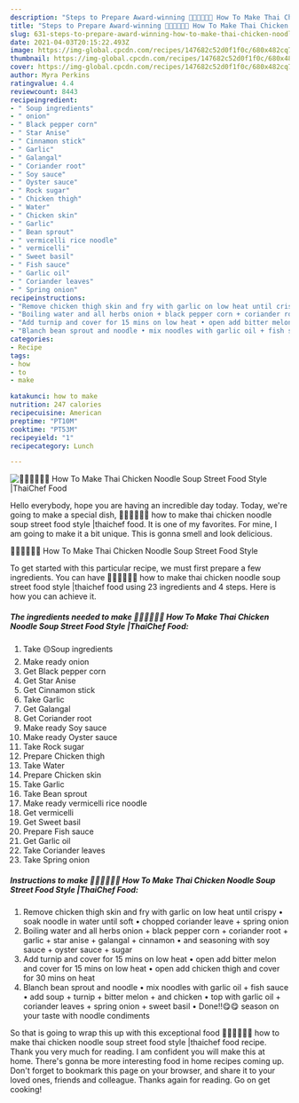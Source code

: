 ```yaml
---
description: "Steps to Prepare Award-winning 🧑🏽‍🍳🧑🏼‍🍳 How To Make Thai Chicken Noodle Soup Street Food Style |ThaiChef Food"
title: "Steps to Prepare Award-winning 🧑🏽‍🍳🧑🏼‍🍳 How To Make Thai Chicken Noodle Soup Street Food Style |ThaiChef Food"
slug: 631-steps-to-prepare-award-winning-how-to-make-thai-chicken-noodle-soup-street-food-style-thaichef-food
date: 2021-04-03T20:15:22.493Z
image: https://img-global.cpcdn.com/recipes/147682c52d0f1f0c/680x482cq70/how-to-make-thai-chicken-noodle-soup-street-food-style-thaichef-food-recipe-main-photo.jpg
thumbnail: https://img-global.cpcdn.com/recipes/147682c52d0f1f0c/680x482cq70/how-to-make-thai-chicken-noodle-soup-street-food-style-thaichef-food-recipe-main-photo.jpg
cover: https://img-global.cpcdn.com/recipes/147682c52d0f1f0c/680x482cq70/how-to-make-thai-chicken-noodle-soup-street-food-style-thaichef-food-recipe-main-photo.jpg
author: Myra Perkins
ratingvalue: 4.4
reviewcount: 8443
recipeingredient:
- " Soup ingredients"
- " onion"
- " Black pepper corn"
- " Star Anise"
- " Cinnamon stick"
- " Garlic"
- " Galangal"
- " Coriander root"
- " Soy sauce"
- " Oyster sauce"
- " Rock sugar"
- " Chicken thigh"
- " Water"
- " Chicken skin"
- " Garlic"
- " Bean sprout"
- " vermicelli rice noodle"
- " vermicelli"
- " Sweet basil"
- " Fish sauce"
- " Garlic oil"
- " Coriander leaves"
- " Spring onion"
recipeinstructions:
- "Remove chicken thigh skin and fry with garlic on low heat until crispy • soak noodle in water until soft • chopped coriander leave + spring onion"
- "Boiling water and all herbs onion + black pepper corn + coriander root + garlic + star anise + galangal + cinnamon • and seasoning with soy sauce + oyster sauce + sugar"
- "Add turnip and cover for 15 mins on low heat • open add bitter melon and cover for 15 mins on low heat • open add chicken thigh and cover for 30 mins on heat"
- "Blanch bean sprout and noodle • mix noodles with garlic oil + fish sauce • add soup + turnip + bitter melon + and chicken • top with garlic oil + coriander leaves + spring onion + sweet basil • Done!!😋😋 season on your taste with noodle condiments"
categories:
- Recipe
tags:
- how
- to
- make

katakunci: how to make 
nutrition: 247 calories
recipecuisine: American
preptime: "PT10M"
cooktime: "PT53M"
recipeyield: "1"
recipecategory: Lunch

---
```



![🧑🏽‍🍳🧑🏼‍🍳 How To Make Thai Chicken Noodle Soup Street Food Style |ThaiChef Food](https://img-global.cpcdn.com/recipes/147682c52d0f1f0c/680x482cq70/how-to-make-thai-chicken-noodle-soup-street-food-style-thaichef-food-recipe-main-photo.jpg)

Hello everybody, hope you are having an incredible day today. Today, we're going to make a special dish, 🧑🏽‍🍳🧑🏼‍🍳 how to make thai chicken noodle soup street food style |thaichef food. It is one of my favorites. For mine, I am going to make it a bit unique. This is gonna smell and look delicious.

🧑🏽‍🍳🧑🏼‍🍳 How To Make Thai Chicken Noodle Soup Street Food Style 

To get started with this particular recipe, we must first prepare a few ingredients. You can have 🧑🏽‍🍳🧑🏼‍🍳 how to make thai chicken noodle soup street food style |thaichef food using 23 ingredients and 4 steps. Here is how you can achieve it.

<!--inarticleads1-->

##### The ingredients needed to make 🧑🏽‍🍳🧑🏼‍🍳 How To Make Thai Chicken Noodle Soup Street Food Style |ThaiChef Food:

1. Take  🟡Soup ingredients
1. Make ready  onion
1. Get  Black pepper corn
1. Get  Star Anise
1. Get  Cinnamon stick
1. Take  Garlic
1. Get  Galangal
1. Get  Coriander root
1. Make ready  Soy sauce
1. Make ready  Oyster sauce
1. Take  Rock sugar
1. Prepare  Chicken thigh
1. Take  Water
1. Prepare  Chicken skin
1. Take  Garlic
1. Take  Bean sprout
1. Make ready  vermicelli rice noodle
1. Get  vermicelli
1. Get  Sweet basil
1. Prepare  Fish sauce
1. Get  Garlic oil
1. Take  Coriander leaves
1. Take  Spring onion




<!--inarticleads2-->

##### Instructions to make 🧑🏽‍🍳🧑🏼‍🍳 How To Make Thai Chicken Noodle Soup Street Food Style |ThaiChef Food:

1. Remove chicken thigh skin and fry with garlic on low heat until crispy • soak noodle in water until soft • chopped coriander leave + spring onion
1. Boiling water and all herbs onion + black pepper corn + coriander root + garlic + star anise + galangal + cinnamon • and seasoning with soy sauce + oyster sauce + sugar
1. Add turnip and cover for 15 mins on low heat • open add bitter melon and cover for 15 mins on low heat • open add chicken thigh and cover for 30 mins on heat
1. Blanch bean sprout and noodle • mix noodles with garlic oil + fish sauce • add soup + turnip + bitter melon + and chicken • top with garlic oil + coriander leaves + spring onion + sweet basil • Done!!😋😋 season on your taste with noodle condiments




So that is going to wrap this up with this exceptional food 🧑🏽‍🍳🧑🏼‍🍳 how to make thai chicken noodle soup street food style |thaichef food recipe. Thank you very much for reading. I am confident you will make this at home. There's gonna be more interesting food in home recipes coming up. Don't forget to bookmark this page on your browser, and share it to your loved ones, friends and colleague. Thanks again for reading. Go on get cooking!
